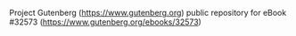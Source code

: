 Project Gutenberg (https://www.gutenberg.org) public repository for eBook #32573 (https://www.gutenberg.org/ebooks/32573)
